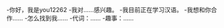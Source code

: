 -你好，我是you12262
-我对……感兴趣。
-我目前正在学习汉语。
-我想和你合作……
-怎么找到我……
-代词：……
-趣事：……

<!---
you12262/you12262是一个特殊的存储库，因为它的'README. Mdbiolow（这个文件）出现在您的GitHub配置文件中。
您可以单击预览链接查看更改。
--->
